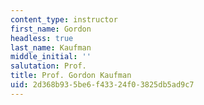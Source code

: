 ```yaml
---
content_type: instructor
first_name: Gordon
headless: true
last_name: Kaufman
middle_initial: ''
salutation: Prof.
title: Prof. Gordon Kaufman
uid: 2d368b93-5be6-f433-24f0-3825db5ad9c7
---
```

